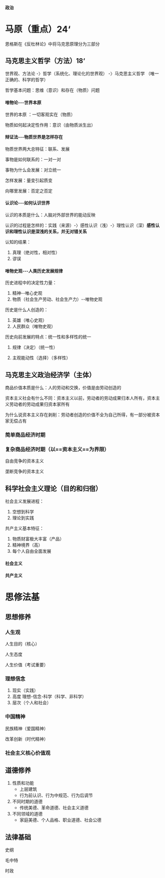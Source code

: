 #### 政治

# 马原（重点）24‘

恩格斯在《反杜林论》中将马克思原理分为三部分

## 马克思主义哲学（方法）18‘

世界观、方法论 -〉哲学（系统化、理论化的世界观） -〉马克思主义哲学 （唯一正确的、科学的哲学）

哲学基本问题：思维（意识）和存在（物质）问题

#### 唯物论---世界本原

世界的本原 ：一切客观实在（物质）

物质如何起决定性作用：意识（由物质派生出）

#### 辩证法---物质世界是怎样存在

物质世界两大总特征：联系、发展

事物是如何联系的：一对一对

事物为什么会发展：对立统一

怎样发展：量变引起质变

向哪里发展：否定之否定

#### 认识论---如何认识世界

认识的本质是什么：人脑对外部世界的能动反映

认识的过程是怎样的：实践（来源）-〉感性认识（浅）-〉理性认识（深）**感性认识和理性认识是深浅的关系，并无对错关系**

认知的结果：

1. 真理（绝对性，相对性）
2. 谬误

#### 唯物史观---人类历史发展规律

历史进程中的决定性力量：

1. 精神--唯心史观
2. 物质（社会生产劳动、社会生产力）--唯物史观

历史是什么人创造的：

1. 英雄（唯心史观）
2. 人民群众（唯物史观）

历史向前发展的特点：统一性和多样性的统一

1. 规律（决定）（统一性）

2. 主观能动性（选择）（多样性）

   

## 马克思主义政治经济学（主体）

商品价值本质是什么：人的劳动和交换，价值是由劳动创造的

资本主义社会有什么不同：资本主义以前，劳动者的劳动成果归本人所有，资本主义劳动者的劳动成果归资本家所有

为什么说资本主义存在剥削：劳动者创造的价值不全为自己所得，有一部分被资本家无偿占有



### 简单商品经济时期



### 复杂商品经济时期（以==资本主义==为界限）

自由竞争的资本主义

垄断竞争的资本主义



## 科学社会主义理论（目的和归宿）

社会主义发展进程：

1. 空想到科学
2. 理论到实践

共产主义基本特征：

1. 物质财富极大丰富（产品）
2. 精神境界（高）
3. 每个人自由全面发展

#### 社会主义

#### 共产主义















# 思修法基

## 思想修养

### 人生观

人生目的（核心）

人生态度

人生价值（考试重要）

### 理想信念

1. 现实（实践）
2. 高度  理想-信念-科学（科学、非科学）
3. 层次（个人和社会）

### 中国精神

民族精神（爱国精神）

改革创新（时代精神）

### 社会主义核心价值观



## 道德修养

1. 性质和功能
   - 上层建筑
   - 行为前认识、行为中规范、行为后调节
2. 不同时期的道德
   - 传统美德、革命道德、社会主义道德
3. 不同领域的道德
   - 家庭美德、个人品格、职业道德、社会公德

## 法律基础



史纲

毛中特

时政